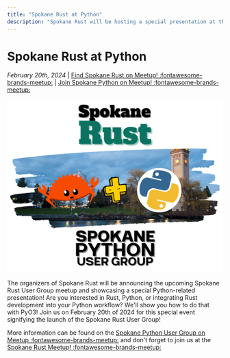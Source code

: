 ```yaml
---
title: "Spokane Rust at Python"
description: "Spokane Rust will be hosting a special presentation at the Spokane Python Meetup to celebrate Spokane Tech and our fledgling user-group!" 
---
```


# Spokane Rust at Python

_February 20th, 2024_ | [Find Spokane Rust on Meetup! :fontawesome-brands-meetup:](https://www.meetup.com/spokane-rust/) | [Join Spokane Python on Meetup! :fontawesome-brands-meetup:](https://www.meetup.com/python-spokane/)

![](../img/rust_python_alliance.png)

The organizers of Spokane Rust will be announcing the upcoming Spokane Rust User Group meetup and showcasing a special Python-related presentation! Are you interested in Rust, Python, or integrating Rust development into your Python workflow? We'll show you how to do that with PyO3! Join us on February 20th of 2024 for this special event signifying the launch of the Spokane Rust User Group!

More information can be found on the [Spokane Python User Group on Meetup :fontawesome-brands-meetup:](https://www.meetup.com/python-spokane/) and don't forget to join us at the [Spokane Rust Meetup! :fontawesome-brands-meetup:](https://www.meetup.com/spokane-rust/)